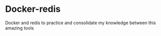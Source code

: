 # Docker-redis
Docker and redis to practice and consolidate my knowledge between this amazing tools
